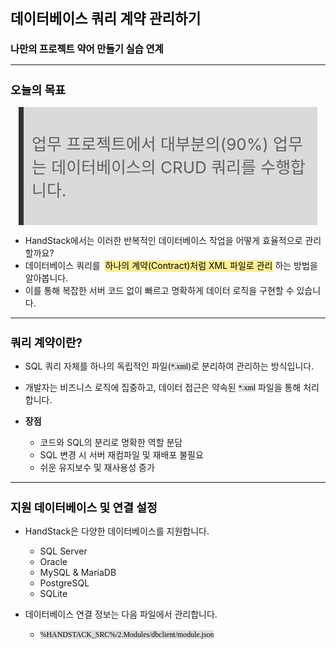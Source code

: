﻿---
marp: true
theme: gaia
_class: lead
footer: QCN
paginate: true
backgroundColor: #fff
---

<style>
:root {
  font-family: Pretendard;
  --border-color: #303030;
  --text-color: #0a0a0a;
  --bg-color-alt: #dadada;
  --mark-background: #ffef92;
}

h1 {
  border-bottom: none;
  font-size: 1.6em;
}

h2 {
  border-bottom: none;
  font-size: 1.3em;
}

h3 {
  font-size: 1.1em;
}

h4 {
  font-size: 1.05em;
}

h5 {
  font-size: 1em;
}

h6 {
  font-size: 0.9em;
}

h1,
h2,
h3,
h4,
h5,
h6 {
  color: var(--text-color);
}

code:not([class*="language-"]) {
  font-family: D2Coding;
  color: #000;
  vertical-align: text-bottom;
  background-color: rgba(100, 100, 100, 0.2);
}

section {
  background-image: linear-gradient(to bottom right, #f7f7f7 0%, #d3d3d3 100%);
}

section table {
    margin: auto;
    font-size: 28px;
}

section::after {
  font-size: 0.75em;
  content: attr(data-marpit-pagination) " / " attr(data-marpit-pagination-total);
}

img[alt~="center"] {
  display: block;
  margin: 0 auto;
}

blockquote {
  font-size: 26px;
  border-left: 8px solid var(--border-color);
  background: var(--bg-color-alt);
  margin: 0.5em;
  padding: 0.5em;
}

blockquote::before,
blockquote::after {
    content: '';
}

mark {
  background-color: var(--mark-background);
  padding: 0 2px 2px;
  border-radius: 4px;
  margin: 0 2px;
}

section.tinytext>p,
section.tinytext>ul,
section.tinytext>blockquote {
  font-size: 0.65em;
}
</style>

# 데이터베이스 쿼리 계약 관리하기

### 나만의 프로젝트 약어 만들기 실습 연계

---

## 오늘의 목표

> 업무 프로젝트에서 대부분의(90%) 업무는 데이터베이스의 CRUD 쿼리를 수행합니다.

- HandStack에서는 이러한 반복적인 데이터베이스 작업을 어떻게 효율적으로 관리할까요?
- 데이터베이스 쿼리를 <mark>하나의 계약(Contract)처럼 XML 파일로 관리</mark>하는 방법을 알아봅니다.
- 이를 통해 복잡한 서버 코드 없이 빠르고 명확하게 데이터 로직을 구현할 수 있습니다.

---

## 쿼리 계약이란?

- SQL 쿼리 자체를 하나의 독립적인 파일(`*.xml`)로 분리하여 관리하는 방식입니다.
- 개발자는 비즈니스 로직에 집중하고, 데이터 접근은 약속된 `*.xml` 파일을 통해 처리합니다.

- **장점**
  - 코드와 SQL의 분리로 명확한 역할 분담
  - SQL 변경 시 서버 재컴파일 및 재배포 불필요
  - 쉬운 유지보수 및 재사용성 증가

---

## 지원 데이터베이스 및 연결 설정

- HandStack은 다양한 데이터베이스를 지원합니다.
  - SQL Server
  - Oracle
  - MySQL & MariaDB
  - PostgreSQL
  - SQLite

- 데이터베이스 연결 정보는 다음 파일에서 관리합니다.
  - `%HANDSTACK_SRC%/2.Modules/dbclient/module.json`


